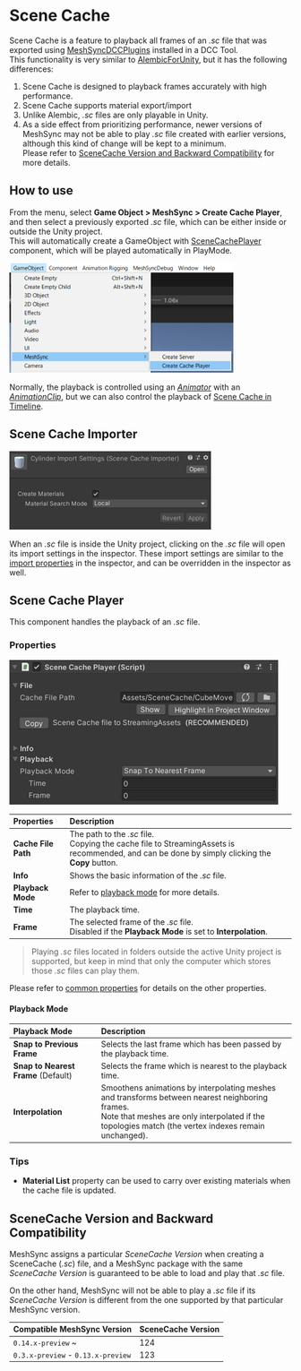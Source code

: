# Scene Cache

Scene Cache is a feature to playback all frames of an *.sc* file that 
was exported using [MeshSyncDCCPlugins](https://docs.unity3d.com/Packages/com.unity.meshsync.dcc-plugins@latest)
installed in a DCC Tool.   
This functionality is very similar to [AlembicForUnity](https://docs.unity3d.com/Packages/com.unity.formats.alembic@latest/index.html),
but it has the following differences:

1. Scene Cache is designed to playback frames accurately with high performance.
1. Scene Cache supports material export/import
1. Unlike Alembic, *.sc* files are only playable in Unity.
1. As a side effect from prioritizing performance, newer versions of MeshSync may not be able to 
   play *.sc* file created with earlier versions, although this kind of change will be kept to a minimum.        
   Please refer to [SceneCache Version and Backward Compatibility](#scenecache-version-and-backward-compatibility) 
   for more details.


## How to use

From the menu, select **Game Object > MeshSync > Create Cache Player**, 
and then select a previously exported *.sc* file, 
which can be either inside or outside the Unity project.  
This will automatically create a GameObject with 
[SceneCachePlayer](#scene-cache-player) component, 
which will be played automatically in PlayMode.

![Menu](images/MenuCreateCachePlayer.png)

Normally, the playback is controlled using an 
[*Animator*](https://docs.unity3d.com/ScriptReference/Animator.html) with an 
[*AnimationClip*](https://docs.unity3d.com/ScriptReference/AnimationClip.html), but 
we can also control the playback of [Scene Cache in Timeline](SceneCacheInTimeline.md).

## Scene Cache Importer 

![](images/SceneCacheImporter.png)

When an *.sc* file is inside the Unity project, clicking on the *.sc* file 
will open its import settings in the inspector.
These import settings are similar to the [import properties](CommonMeshSyncProperties.md#import) in the inspector, 
and can be overridden in the inspector as well.

## Scene Cache Player 

This component handles the playback of an *.sc* file. 

### Properties

![](images/SceneCachePlayer.png)

|**Properties**           |**Description** |
|:----------------------- |:---|
| **Cache File Path** | The path to the *.sc* file. <br/>   Copying the cache file to StreamingAssets is recommended, and can be done by simply clicking the **Copy** button. |
| **Info**            | Shows the basic information of the *.sc* file. |
| **Playback Mode**   | Refer to [playback mode](#playback-mode) for more details. |
| **Time**            | The playback time. |
| **Frame**           | The selected frame of the *.sc* file. <br/> Disabled if the **Playback Mode** is set to **Interpolation**. |
 

> Playing *.sc* files located in folders outside the active Unity project is supported, 
> but keep in mind that only the computer which stores those *.sc* files can play them.

Please refer to [common properties](CommonMeshSyncProperties.md) for details on the other properties.

#### Playback Mode

|**Playback Mode**           |**Description** |
|:----------------------- |:---|
| **Snap to Previous Frame** | Selects the last frame which has been passed by the playback time. |
| **Snap to Nearest Frame** (Default) | Selects the frame which is nearest to the playback time. |
| **Interpolation**          | Smoothens animations by interpolating meshes and transforms between nearest neighboring frames. <br/> Note that meshes are only interpolated if the topologies match (the vertex indexes remain unchanged). |


### Tips

* **Material List** property can be used to carry over existing materials when the cache file is updated.


## SceneCache Version and Backward Compatibility

MeshSync assigns a particular *SceneCache Version* when creating a SceneCache (*.sc*) file, and
a MeshSync package with the same *SceneCache Version* is guaranteed to be able to load and play that *.sc* file.   

On the other hand, MeshSync will not be able to play a *.sc* file if its  *SceneCache Version* is different from
the one supported by that particular MeshSync version.

|Compatible MeshSync Version   | SceneCache Version|
|:----------------------- |:---|
| `0.14.x-preview` ~                  |  124 |
| `0.3.x-preview` - `0.13.x-preview`  |  123 |




